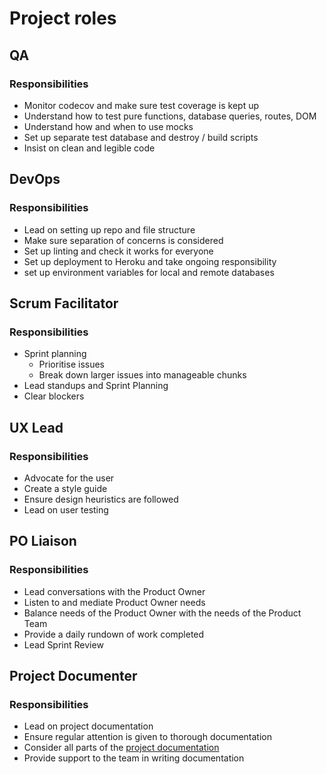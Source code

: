 # Project roles

## QA

### Responsibilities

- Monitor codecov and make sure test coverage is kept up
- Understand how to test pure functions, database queries, routes, DOM
- Understand how and when to use mocks
- Set up separate test database and destroy / build scripts
- Insist on clean and legible code

## DevOps

### Responsibilities

- Lead on setting up repo and file structure
- Make sure separation of concerns is considered
- Set up linting and check it works for everyone
- Set up deployment to Heroku and take ongoing responsibility
- set up environment variables for local and remote databases

## Scrum Facilitator

### Responsibilities

- Sprint planning
  - Prioritise issues
  - Break down larger issues into manageable chunks
- Lead standups and Sprint Planning
- Clear blockers

## UX Lead

### Responsibilities

- Advocate for the user
- Create a style guide
- Ensure design heuristics are followed
- Lead on user testing

## PO Liaison

### Responsibilities

- Lead conversations with the Product Owner
- Listen to and mediate Product Owner needs
- Balance needs of the Product Owner with the needs of the Product Team
- Provide a daily rundown of work completed
- Lead Sprint Review

## Project Documenter

### Responsibilities

- Lead on project documentation
- Ensure regular attention is given to thorough documentation
- Consider all parts of the [project documentation](../project-documentation)
- Provide support to the team in writing documentation
